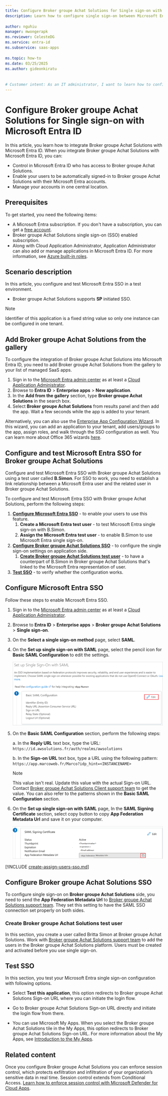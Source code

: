 ```yaml
---
title: Configure Broker groupe Achat Solutions for Single sign-on with Microsoft Entra ID
description: Learn how to configure single sign-on between Microsoft Entra ID and Broker groupe Achat Solutions.

author: nguhiu
manager: mwongerapk
ms.reviewer: CelesteDG
ms.service: entra-id
ms.subservice: saas-apps

ms.topic: how-to
ms.date: 03/25/2025
ms.author: gideonkiratu


# Customer intent: As an IT administrator, I want to learn how to configure single sign-on between Microsoft Entra ID and Broker groupe Achat Solutions so that I can control who has access to Broker groupe Achat Solutions, enable automatic sign-in with Microsoft Entra accounts, and manage my accounts in one central location.
---
```


# Configure Broker groupe Achat Solutions for Single sign-on with Microsoft Entra ID

In this article,  you learn how to integrate Broker groupe Achat Solutions with Microsoft Entra ID. When you integrate Broker groupe Achat Solutions with Microsoft Entra ID, you can:

* Control in Microsoft Entra ID who has access to Broker groupe Achat Solutions.
* Enable your users to be automatically signed-in to Broker groupe Achat Solutions with their Microsoft Entra accounts.
* Manage your accounts in one central location.

## Prerequisites

To get started, you need the following items:

* A Microsoft Entra subscription. If you don't have a subscription, you can get a [free account](https://azure.microsoft.com/free/).
* Broker groupe Achat Solutions single sign-on (SSO) enabled subscription.
* Along with Cloud Application Administrator, Application Administrator can also add or manage applications in Microsoft Entra ID.
For more information, see [Azure built-in roles](~/identity/role-based-access-control/permissions-reference.md).

## Scenario description

In this article,  you configure and test Microsoft Entra SSO in a test environment.

* Broker groupe Achat Solutions supports **SP** initiated SSO.

> [!NOTE]
> Identifier of this application is a fixed string value so only one instance can be configured in one tenant.

## Add Broker groupe Achat Solutions from the gallery

To configure the integration of Broker groupe Achat Solutions into Microsoft Entra ID, you need to add Broker groupe Achat Solutions from the gallery to your list of managed SaaS apps.

1. Sign in to the [Microsoft Entra admin center](https://entra.microsoft.com) as at least a [Cloud Application Administrator](~/identity/role-based-access-control/permissions-reference.md#cloud-application-administrator).
1. Browse to **Entra ID** > **Enterprise apps** > **New application**.
1. In the **Add from the gallery** section, type **Broker groupe Achat Solutions** in the search box.
1. Select **Broker groupe Achat Solutions** from results panel and then add the app. Wait a few seconds while the app is added to your tenant.

Alternatively, you can also use the [Enterprise App Configuration Wizard](https://portal.office.com/AdminPortal/home?Q=Docs#/azureadappintegration). In this wizard, you can add an application to your tenant, add users/groups to the app, assign roles, and walk through the SSO configuration as well. You can learn more about Office 365 wizards [here](/microsoft-365/admin/misc/azure-ad-setup-guides?view=o365-worldwide&preserve-view=true).

<a name='configure-and-test-azure-ad-sso-for-broker-groupe-achat-solutions'></a>

## Configure and test Microsoft Entra SSO for Broker groupe Achat Solutions

Configure and test Microsoft Entra SSO with Broker groupe Achat Solutions using a test user called **B.Simon**. For SSO to work, you need to establish a link relationship between a Microsoft Entra user and the related user in Broker groupe Achat Solutions.

To configure and test Microsoft Entra SSO with Broker groupe Achat Solutions, perform the following steps:

1. **[Configure Microsoft Entra SSO](#configure-azure-ad-sso)** - to enable your users to use this feature.
   1. **Create a Microsoft Entra test user** - to test Microsoft Entra single sign-on with B.Simon.
   1. **Assign the Microsoft Entra test user** - to enable B.Simon to use Microsoft Entra single sign-on.
1. **[Configure Broker groupe Achat Solutions SSO](#configure-broker-groupe-achat-solutions-sso)** - to configure the single sign-on settings on application side.
   1. **[Create Broker groupe Achat Solutions test user](#create-broker-groupe-achat-solutions-test-user)** - to have a counterpart of B.Simon in Broker groupe Achat Solutions that's linked to the Microsoft Entra representation of user.
1. **[Test SSO](#test-sso)** - to verify whether the configuration works.

<a name='configure-azure-ad-sso'></a>

## Configure Microsoft Entra SSO

Follow these steps to enable Microsoft Entra SSO.

1. Sign in to the [Microsoft Entra admin center](https://entra.microsoft.com) as at least a [Cloud Application Administrator](~/identity/role-based-access-control/permissions-reference.md#cloud-application-administrator).
1. Browse to **Entra ID** > **Enterprise apps** > **Broker groupe Achat Solutions** > **Single sign-on**.
1. On the **Select a single sign-on method** page, select **SAML**.
1. On the **Set up single sign-on with SAML** page, select the pencil icon for **Basic SAML Configuration** to edit the settings.

   ![Screenshot shows to edit Basic SAML Configuration.](common/edit-urls.png "Basic Configuration")

1. On the **Basic SAML Configuration** section, perform the following steps:
   
   a. In the **Reply URL** text box, type the URL:
   `https://id.awsolutions.fr/auth/realms/awsolutions`

   b. In the **Sign-on URL** text box, type a URL using the following pattern:
   `https://app.marcoweb.fr/Marco?idp_hint=<INSTANCENAME>`
   
   > [!NOTE]
   > This value isn't real. Update this value with the actual Sign-on URL. Contact [Broker groupe Achat Solutions Client support team](mailto:devops@achatsolutions.fr) to get the value. You can also refer to the patterns shown in the **Basic SAML Configuration** section.

1. On the **Set up single sign-on with SAML** page, In the **SAML Signing Certificate** section, select copy button to copy **App Federation Metadata Url** and save it on your computer.

	![Screenshot shows the Certificate download link.](common/copy-metadataurl.png "Certificate")

<a name='create-an-azure-ad-test-user'></a>

[!INCLUDE [create-assign-users-sso.md](~/identity/saas-apps/includes/create-assign-users-sso.md)]

## Configure Broker groupe Achat Solutions SSO

To configure single sign-on on **Broker groupe Achat Solutions** side, you need to send the **App Federation Metadata Url** to [Broker groupe Achat Solutions support team](mailto:devops@achatsolutions.fr). They set this setting to have the SAML SSO connection set properly on both sides.

### Create Broker groupe Achat Solutions test user

In this section, you create a user called Britta Simon at Broker groupe Achat Solutions. Work with [Broker groupe Achat Solutions support team](mailto:devops@achatsolutions.fr) to add the users in the Broker groupe Achat Solutions platform. Users must be created and activated before you use single sign-on.

## Test SSO 

In this section, you test your Microsoft Entra single sign-on configuration with following options. 

* Select **Test this application**, this option redirects to Broker groupe Achat Solutions Sign-on URL where you can initiate the login flow. 

* Go to Broker groupe Achat Solutions Sign-on URL directly and initiate the login flow from there.

* You can use Microsoft My Apps. When you select the Broker groupe Achat Solutions tile in the My Apps, this option redirects to Broker groupe Achat Solutions Sign-on URL. For more information about the My Apps, see [Introduction to the My Apps](https://support.microsoft.com/account-billing/sign-in-and-start-apps-from-the-my-apps-portal-2f3b1bae-0e5a-4a86-a33e-876fbd2a4510).

## Related content

Once you configure Broker groupe Achat Solutions you can enforce session control, which protects exfiltration and infiltration of your organization’s sensitive data in real time. Session control extends from Conditional Access. [Learn how to enforce session control with Microsoft Defender for Cloud Apps](/cloud-app-security/proxy-deployment-any-app).
